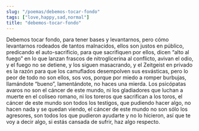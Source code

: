 ```yaml
---
slug: "/poemas/debemos-tocar-fondo"
tags: ["love,happy,sad,normal"]
title: "debemos-tocar-fondo"
---
```

Debemos tocar fondo, para tener bases y levantarnos, pero cómo levantarnos rodeados de tantos malnacidos, ellos son justos en público, predicando el auto-sacrificio, para que sacrifiquen por ellos, dicen “alto al fuego” en lo que lanzan frascos de nitroglicerina al conflicto, avivan el odio, y el fuego no se detiene, y los siguen masacrando, y el Zeitgeist en privado es la razón para que los camuflados desempolven sus esvásticas, pero lo peor de todo no son ellos, sos vos, porque por miedo a romper burbujas, llamándote “bueno”, lamentándote, no haces una mierda. Los psicópatas avaros no son el cáncer de este mundo, ni los gladiadores que luchan a muerte en el coliseo romano, ni los toreros que sacrifican a los toros, el cáncer de este mundo son todos los testigos, que pudiendo hacer algo, no hacen nada y se quedan viendo, el cáncer de este mundo no son sólo los agresores, son todos los que pudieron ayudarte y no lo hicieron, así que te voy a decir algo, si estás cansada de sufrir, haz algo respecto.